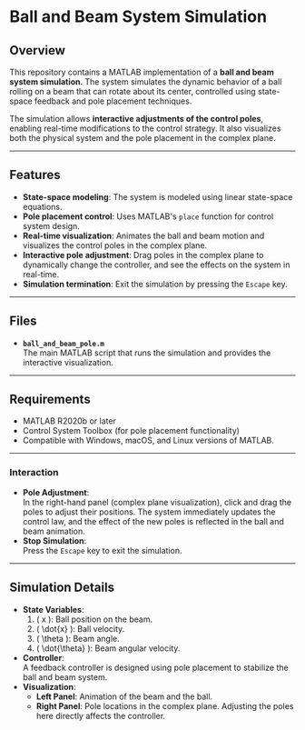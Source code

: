 # Ball and Beam System Simulation

## Overview

This repository contains a MATLAB implementation of a **ball and beam system simulation**. The system simulates the dynamic behavior of a ball rolling on a beam that can rotate about its center, controlled using state-space feedback and pole placement techniques.

The simulation allows **interactive adjustments of the control poles**, enabling real-time modifications to the control strategy. It also visualizes both the physical system and the pole placement in the complex plane.

---

## Features

- **State-space modeling**: The system is modeled using linear state-space equations.
- **Pole placement control**: Uses MATLAB's `place` function for control system design.
- **Real-time visualization**: Animates the ball and beam motion and visualizes the control poles in the complex plane.
- **Interactive pole adjustment**: Drag poles in the complex plane to dynamically change the controller, and see the effects on the system in real-time.
- **Simulation termination**: Exit the simulation by pressing the `Escape` key.

---

## Files

- **`ball_and_beam_pole.m`**  
  The main MATLAB script that runs the simulation and provides the interactive visualization.

---

## Requirements

- MATLAB R2020b or later
- Control System Toolbox (for pole placement functionality)
- Compatible with Windows, macOS, and Linux versions of MATLAB.

---

### Interaction

- **Pole Adjustment**:  
  In the right-hand panel (complex plane visualization), click and drag the poles to adjust their positions. The system immediately updates the control law, and the effect of the new poles is reflected in the ball and beam animation.
- **Stop Simulation**:  
  Press the `Escape` key to exit the simulation.

---

## Simulation Details

- **State Variables**:
  1. \( x \): Ball position on the beam.
  2. \( \dot{x} \): Ball velocity.
  3. \( \theta \): Beam angle.
  4. \( \dot{\theta} \): Beam angular velocity.
- **Controller**:  
  A feedback controller is designed using pole placement to stabilize the ball and beam system.
- **Visualization**:  
  - **Left Panel**: Animation of the beam and the ball.
  - **Right Panel**: Pole locations in the complex plane. Adjusting the poles here directly affects the controller.
